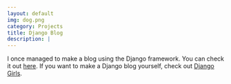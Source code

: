```yaml
---
layout: default
img: dog.png
category: Projects
title: Django Blog
description: |
---
```

I once managed to make a blog using the Django framework. You can check it out [here](http://henziger.se/django). If you want to make a Django blog yourself, check out [Django Girls](https://djangogirls.org/).